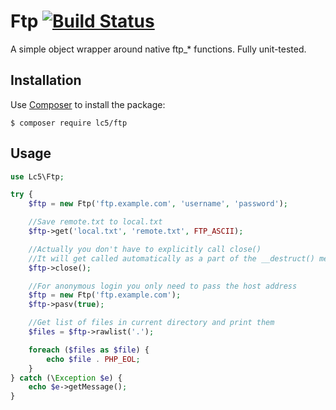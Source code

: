 Ftp [![Build Status](https://travis-ci.org/Lc5/Ftp.svg?branch=master)](https://travis-ci.org/Lc5/Ftp)
===

A simple object wrapper around native ftp_* functions. Fully unit-tested.

Installation
------------

Use [Composer] to install the package:

```
$ composer require lc5/ftp
```

Usage
-----

```php
use Lc5\Ftp;

try {
    $ftp = new Ftp('ftp.example.com', 'username', 'password');

    //Save remote.txt to local.txt
    $ftp->get('local.txt', 'remote.txt', FTP_ASCII);

    //Actually you don't have to explicitly call close()
    //It will get called automatically as a part of the __destruct() method
    $ftp->close();

    //For anonymous login you only need to pass the host address
    $ftp = new Ftp('ftp.example.com');
    $ftp->pasv(true);

    //Get list of files in current directory and print them
    $files = $ftp->rawlist('.');

    foreach ($files as $file) {
        echo $file . PHP_EOL;
    }
} catch (\Exception $e) {
    echo $e->getMessage();
}
```

[Composer]: https://getcomposer.org/
